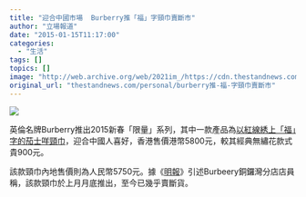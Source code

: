 ```yaml
---
title: "迎合中國市場  Burberry推「福」字頸巾賣斷市"
author: "立場報道"
date: "2015-01-15T11:17:00"
categories:
  - "生活"
tags: []
topics: []
image: "http://web.archive.org/web/2021im_/https://cdn.thestandnews.com/media/photos/cache/fook-01_XdQas_1200x0.png"
original_url: "thestandnews.com/personal/burberry推-福-字頸巾賣斷市"
---
```

![](http://web.archive.org/web/2021im_/https://cdn.thestandnews.com/media/photos/cache/fook-01_XdQas_1200x0.png)

英倫名牌Burberry推出2015新春「限量」系列，其中一款產品為[以紅線綉上「福」字的茄士咩頸巾](http://web.archive.org/web/20210628181616/http://hk.burberry.com/lunar-new-year-check-cashmere-scarf-p39742901)，迎合中國人喜好，香港售價港幣5800元，較其經典無繡花款式貴900元。

該款頸巾內地售價則為人民幣5750元。據《[明報](http://web.archive.org/web/20210628181616/http://news.mingpao.com/pns/%E5%90%8D%E7%89%8C%E9%A0%B8%E5%B7%BE%E7%B9%A1%E3%80%8C%E7%A6%8F%E3%80%8D%20%E9%AC%BC%E4%BD%AClike%E7%88%86/web_tc/article/20150115/s00004/1421259065731)》引述Burbeery銅鑼灣分店店員稱，該款頸巾於上月月底推出，至今已幾乎賣斷貨。